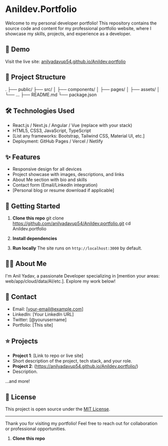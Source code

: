 # Anildev.Portfolio

Welcome to my personal developer portfolio! This repository contains the source code and content for my professional portfolio website, where I showcase my skills, projects, and experience as a developer.

## 🚀 Demo

<!-- Replace with your actual GitHub Pages/Netlify/Vercel URL -->
Visit the live site: [anilyadavup54.github.io/Anildev.portfolio](https://anilyadavup54.github.io/Anildev.portfolio)

## 📂 Project Structure

.
├── public/
├── src/
│ ├── components/
│ ├── pages/
│ ├── assets/
│ └── ...
├── README.md
└── package.json


## 🛠️ Technologies Used

- React.js / Next.js / Angular / Vue (replace with your stack)
- HTML5, CSS3, JavaScript, TypeScript
- [List any frameworks: Bootstrap, Tailwind CSS, Material UI, etc.]
- Deployment: GitHub Pages / Vercel / Netlify

## ✨ Features

- Responsive design for all devices
- Project showcase with images, descriptions, and links
- About Me section with bio and skills
- Contact form (Email/LinkedIn integration)
- [Personal blog or resume download if applicable]

## 🚦 Getting Started
1. **Clone this repo**
git clone https://github.com/anilyadavup54/Anildev.portfolio.git
cd Anildev.portfolio
2. **Install dependencies**

3. **Run locally**
The site runs on `http://localhost:3000` by default.

## 🙋‍♂️ About Me

I'm Anil Yadav, a passionate Developer specializing in [mention your areas: web/app/cloud/data/AI/etc.]. Explore my work below!

## 📇 Contact

- Email: [your-email@example.com]
- LinkedIn: [Your LinkedIn URL]
- Twitter: [@yourusername]
- Portfolio: [This site]

## ⭐️ Projects

- **Project 1**: [Link to repo or live site]
- Short description of the project, tech stack, and your role.
- **Project 2**: (https://anilyadavup54.github.io/Anildev.portfolio/)
- Description.

...and more!

## 📝 License

This project is open source under the [MIT License](LICENSE).

---

Thank you for visiting my portfolio! Feel free to reach out for collaboration or professional opportunities.




1. **Clone this repo**
